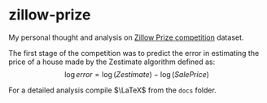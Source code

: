 # zillow-prize
My personal thought and analysis on [Zillow Prize competition](https://www.kaggle.com/competitions/zillow-prize-1/overview) dataset.

The first stage of the competition was to predict the error in estimating the price of a house made by the Zestimate algorithm defined as:
$$
\log error = \log (Zestimate) - \log (SalePrice)
$$

For a detailed analysis compile $\LaTeX$ from the `docs` folder.
